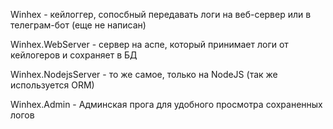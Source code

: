 Winhex - кейлоггер, сопосбный передавать логи на веб-сервер или в телеграм-бот (еще не написан)

Winhex.WebServer - сервер на аспе, который принимает логи от кейлогеров и сохраняет в БД

Winhex.NodejsServer - то же самое, только на NodeJS (так же используется ORM)

Winhex.Admin - Админская прога для удобного просмотра сохраненных логов

